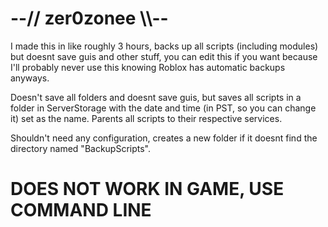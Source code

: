 # --// zer0zonee \\\\--


I made this in like roughly 3 hours, backs up all scripts (including modules) but doesnt save guis and other stuff, you can edit this if you want because I'll probably never use this knowing Roblox has automatic backups anyways.

Doesn't save all folders and doesnt save guis, but saves all scripts in a folder in ServerStorage with the date and time (in PST, so you can change it) set as the name. Parents all scripts to their respective services.

Shouldn't need any configuration, creates a new folder if it doesnt find the directory named "BackupScripts".

# DOES NOT WORK IN GAME, USE COMMAND LINE
